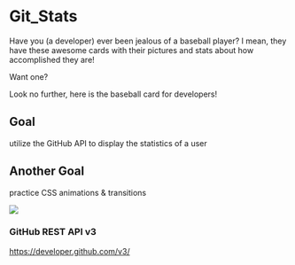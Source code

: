 # Git_Stats
Have you (a developer) ever been jealous of a baseball player? I mean, they have these awesome cards with their pictures and stats about how accomplished they are!

Want one?

Look no further, here is the baseball card for developers!


## Goal
utilize the GitHub API to display the statistics of a user

## Another Goal
practice CSS animations & transitions

![](https://j.gifs.com/zvDwyO.gif)

### GitHub REST API v3
https://developer.github.com/v3/
